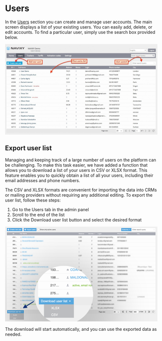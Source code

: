 # Users

In the [Users](https://panel.navixy.com/#users) section you can create and manage user accounts. The main screen displays a list of your existing users. You can easily add, delete, or edit accounts. To find a particular user, simply use the search box provided below.

![Admin Panel Users Overview](../attachments/panel-users-1-20230811-200848.jpg)

## Export user list

Managing and keeping track of a large number of users on the platform can be challenging. To make this task easier, we have added a function that allows you to download a list of your users in CSV or XLSX format. This feature enables you to quickly obtain a list of all your users, including their email addresses and phone numbers.

The CSV and XLSX formats are convenient for importing the data into CRMs or mailing providers without requiring any additional editing. To export the user list, follow these steps:

1. Go to the Users tab in the admin panel
2. Scroll to the end of the list
3. Click the Download user list button and select the desired format

![Export Users Admin Panel Zoom](../attachments/image-20230811-201158.png)

The download will start automatically, and you can use the exported data as needed.

